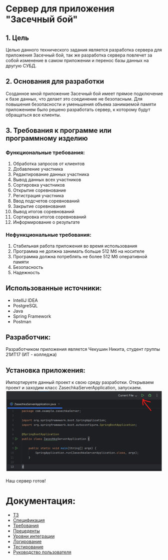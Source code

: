 # Сервер для приложения "Засечный бой"
## 1. Цель
Целью данного технического задания является разработка сервера для приложения Засечный бой, так же разработка сервера повлечет за собой изменение в самом приложении и перенос базы данных на другую СУБД.  
## 2. Основания для разработки
Созданное мной приложение Засечный бой имеет прямое подключение к базе данных, что делает это соединение не безопасным. Для повышения безопасности и уменьшения объема занимаемой памяти приложением было решено разработать сервер, к которому будут обращаться все клиенты.
## 3. Требования к программе или программному изделию
### Функциональные требования:
1.	Обработка запросов от клиентов
2.	Добавление участника
3.	Редактирование данных участника
4.	Вывод данных всех участников
5.	Сортировка участников
6.	Открытие соревнование
7.	Регистрация участника
8.	Ввод подсчетов соревнований
9.	Закрытие соревнования
10.	Вывод итогов соревнований
11.	Сортировка итогов соревнований
12.	Информирование о результате


### Нефункциональные требования:
1.	Стабильная работа приложения во время использования
2.	Программа не должна занимать больше 512 Мб на носителе
3.	Программа должна потреблять не более 512 Мб оперативной памяти
4.	Безопасность
5.	Надежность

## Использованные источники:
- IntelliJ IDEA
- PostgreSQL
- Java
- Spring Framework
- Postman

## Разработчик:
Разработчиком приложения является Чекушин Никита, студент группы 21ИТ17 (ИТ - колледжа)

## Установка приложения:
Импортируете данный проект к свою среду разработки. Открываем проект и заходим класс ZasechkaServerApplication, запускаем.
![Картинка](https://github.com/Chekesh/ZasechkaServer/blob/master/photo/%D0%B7%D0%B0%D0%BF%D1%83%D1%81%D0%BA.png)

Наш сервер готов! 

# Документация:

+ [ТЗ](https://github.com/Chekesh/ZasechkaServer/wiki/1.-%D0%A2%D0%97)
+ [Спецификация](https://github.com/Chekesh/ZasechkaServer/wiki/2.-%D0%A1%D0%BF%D0%B5%D1%86%D0%B8%D1%84%D0%B8%D0%BA%D0%B0%D1%86%D0%B8%D1%8F)
+ [Требования](https://github.com/Chekesh/ZasechkaServer/wiki/3.-%D0%A2%D1%80%D0%B5%D0%B1%D0%BE%D0%B2%D0%B0%D0%BD%D0%B8%D1%8F)
+ [Прецеденты](https://github.com/Chekesh/ZasechkaServer/wiki/4.-%D0%A2%D0%B0%D0%B1%D0%BB%D0%B8%D1%86%D1%8B-%D0%BF%D1%80%D0%B5%D1%86%D0%B5%D0%B4%D0%B5%D0%BD%D1%82%D0%BE%D0%B2)
+ [Уровни интеграции](https://github.com/Chekesh/ZasechkaServer/wiki/5.-%D0%A3%D1%80%D0%BE%D0%B2%D0%BD%D0%B8-%D0%B8%D0%BD%D1%82%D0%B5%D0%B3%D1%80%D0%B0%D1%86%D0%B8%D0%B8)
+ [Логирование](https://github.com/Chekesh/ZasechkaServer/wiki/6-%D0%9B%D0%BE%D0%B3%D0%B8%D1%80%D0%BE%D0%B2%D0%B0%D0%BD%D0%B8%D0%B5)
+ [Тестирование](https://github.com/Chekesh/ZasechkaServer/wiki/7-%D0%A2%D0%B5%D1%81%D1%82%D0%B8%D1%80%D0%BE%D0%B2%D0%B0%D0%BD%D0%B8%D0%B5)
+ [Руководство пользователя](https://github.com/Chekesh/ZasechkaServer/wiki/8.-%D0%A0%D1%83%D0%BA%D0%BE%D0%B2%D0%BE%D0%B4%D1%81%D1%82%D0%B2%D0%BE-%D0%BF%D0%BE%D0%BB%D1%8C%D0%B7%D0%BE%D0%B2%D0%B0%D1%82%D0%B5%D0%BB%D1%8F)
